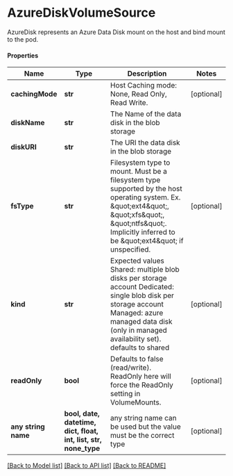 # AzureDiskVolumeSource

AzureDisk represents an Azure Data Disk mount on the host and bind mount to the pod.

#### Properties
Name | Type | Description | Notes
------------ | ------------- | ------------- | -------------
**cachingMode** | **str** | Host Caching mode: None, Read Only, Read Write. | [optional] 
**diskName** | **str** | The Name of the data disk in the blob storage | 
**diskURI** | **str** | The URI the data disk in the blob storage | 
**fsType** | **str** | Filesystem type to mount. Must be a filesystem type supported by the host operating system. Ex. \&quot;ext4\&quot;, \&quot;xfs\&quot;, \&quot;ntfs\&quot;. Implicitly inferred to be \&quot;ext4\&quot; if unspecified. | [optional] 
**kind** | **str** | Expected values Shared: multiple blob disks per storage account  Dedicated: single blob disk per storage account  Managed: azure managed data disk (only in managed availability set). defaults to shared | [optional] 
**readOnly** | **bool** | Defaults to false (read/write). ReadOnly here will force the ReadOnly setting in VolumeMounts. | [optional] 
**any string name** | **bool, date, datetime, dict, float, int, list, str, none_type** | any string name can be used but the value must be the correct type | [optional]

[[Back to Model list]](../README.md#documentation-for-models) [[Back to API list]](../README.md#documentation-for-api-endpoints) [[Back to README]](../README.md)

